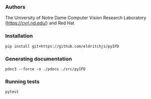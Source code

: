 ### Authors

The University of Notre Dame Computer Vision Research Laboratory (https://cvrl.nd.edu/) and Red Hat


### Installation

`pip install git+https://github.com/eldritchjs/pyIFD` 


### Generating documentation
`pdoc3 --force -o ./pdocs ./src/pyIFD`

### Running tests
`pytest`

